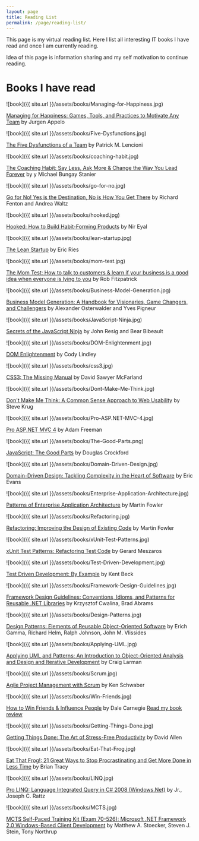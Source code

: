 ```yaml
---
layout: page
title: Reading List
permalink: /page/reading-list/
---
```


This page is my virtual reading list. Here I list all interesting IT books I have read and once I am currently reading.

Idea of this page is information sharing and my self motivation to continue reading.

# Books I have read

![book]({{ site.url }}/assets/books/Managing-for-Happiness.jpg)

[Managing for Happiness: Games, Tools, and Practices to Motivate Any Team](https://www.amazon.com/Managing-Happiness-Games-Practices-Motivate-ebook/dp/B01GQWKHXK/) by Jurgen Appelo

![book]({{ site.url }}/assets/books/Five-Dysfunctions.jpg)

[The Five Dysfunctions of a Team](https://www.amazon.com/Five-Dysfunctions-Team-Enhanced-Leadership-ebook/dp/B006960LQW/) by Patrick M. Lencioni

![book]({{ site.url }}/assets/books/coaching-habit.jpg)

[The Coaching Habit: Say Less, Ask More & Change the Way You Lead Forever](https://www.amazon.com/Coaching-Habit-Less-Change-Forever-ebook/dp/B01BUIBBZI/) by y Michael Bungay Stanier

![book]({{ site.url }}/assets/books/go-for-no.jpg)

[Go for No! Yes is the Destination, No is How You Get There](https://www.amazon.com/gp/product/B00507TDJM/) by Richard Fenton and Andrea Waltz

![book]({{ site.url }}/assets/books/hooked.jpg)

[Hooked: How to Build Habit-Forming Products](https://www.amazon.com/Hooked-How-Build-Habit-Forming-Products-ebook/dp/B00HJ4A43S) by Nir Eyal

![book]({{ site.url }}/assets/books/lean-startup.jpg)

[The Lean Startup](http://www.amazon.com/Lean-Startup-Entrepreneurs-Continuous-Innovation/dp/0307887898/) by Eric Ries

![book]({{ site.url }}/assets/books/mom-test.jpg)

[The Mom Test: How to talk to customers & learn if your business is a good idea when everyone is lying to you](http://www.amazon.com/Mom-Test-customers-business-everyone/dp/1492180742) by Rob Fitzpatrick

![book]({{ site.url }}/assets/books/Business-Model-Generation.jpg)

[Business Model Generation: A Handbook for Visionaries, Game Changers, and Challengers](http://www.amazon.com/Business-Model-Generation-Visionaries-Challengers-ebook/dp/B00BD6RFFS/) by Alexander Osterwalder and Yves Pigneur

![book]({{ site.url }}/assets/books/JavaScript-Ninja.jpg)

[Secrets of the JavaScript Ninja](http://www.amazon.com/Secrets-JavaScript-Ninja-John-Resig/dp/193398869X) by John Resig and Bear Bibeault

![book]({{ site.url }}/assets/books/DOM-Enlightenment.jpg)

[DOM Enlightenment](http://www.amazon.com/DOM-Enlightenment-Cody-Lindley/dp/1449342841) by Cody Lindley

![book]({{ site.url }}/assets/books/css3.jpg)

[CSS3: The Missing Manual](http://www.amazon.com/CSS3-Missing-David-Sawyer-McFarland/dp/1449325947) by David Sawyer McFarland

![book]({{ site.url }}/assets/books/Dont-Make-Me-Think.jpg)

[Don't Make Me Think: A Common Sense Approach to Web Usability](http://www.amazon.com/Dont-Make-Me-Think-Usability/dp/0321344758) by Steve Krug

![book]({{ site.url }}/assets/books/Pro-ASP.NET-MVC-4.jpg)

[Pro ASP.NET MVC 4](http://www.amazon.com/Pro-ASP-NET-MVC-Adam-Freeman/dp/1430242361/) by Adam Freeman

![book]({{ site.url }}/assets/books/The-Good-Parts.png)

[JavaScript: The Good Parts](http://www.amazon.com/JavaScript-Good-Parts-Douglas-Crockford-ebook/dp/B0026OR2ZY/) by Douglas Crockford

![book]({{ site.url }}/assets/books/Domain-Driven-Design.jpg)

[Domain-Driven Design: Tackling Complexity in the Heart of Software](http://www.amazon.com/gp/product/0321125215/ref=cm_li_v_cr_self?tag=linkedin-20) by Eric Evans

![book]({{ site.url }}/assets/books/Enterprise-Application-Architecture.jpg)

[Patterns of Enterprise Application Architecture](http://www.amazon.com/Enterprise-Application-Architecture-Addison-Wesley-Signature/dp/0321127420/ref=sr_1_2?ie=UTF8&s=books&qid=1237111698&sr=8-2) by Martin Fowler

![book]({{ site.url }}/assets/books/Refactoring.jpg)

[Refactoring: Improving the Design of Existing Code](http://www.amazon.com/Refactoring-Improving-Existing-Addison-Wesley-Technology/dp/0201485672/ref=sr_1_1?ie=UTF8&s=books&qid=1237111682&sr=8-1) by Martin Fowler

![book]({{ site.url }}/assets/books/xUnit-Test-Patterns.jpg)

[xUnit Test Patterns: Refactoring Test Code](http://www.amazon.com/xUnit-Test-Patterns-Refactoring-Addison-Wesley/dp/0131495054/ref=sr_1_1?ie=UTF8&s=books&qid=1237112460&sr=1-1) by Gerard Meszaros

![book]({{ site.url }}/assets/books/Test-Driven-Development.jpg)

[Test Driven Development: By Example](http://www.amazon.com/Test-Driven-Development-Addison-Wesley-Signature/dp/0321146530/ref=sr_1_1?ie=UTF8&s=books&qid=1237111719&sr=8-1) by Kent Beck

![book]({{ site.url }}/assets/books/Framework-Design-Guidelines.jpg)

[Framework Design Guidelines: Conventions, Idioms, and Patterns for Reusable .NET Libraries](http://www.amazon.com/Framework-Design-Guidelines-Conventions-Development/dp/0321246756/ref=sr_1_2?ie=UTF8&s=books&qid=1237111730&sr=8-2) by Krzysztof Cwalina, Brad Abrams

![book]({{ site.url }}/assets/books/Design-Patterns.jpg)

[Design Patterns: Elements of Reusable Object-Oriented Software](http://www.amazon.com/Design-Patterns-Object-Oriented-Addison-Wesley-Professional/dp/0201633612/ref=pd_bbs_sr_1?ie=UTF8&s=books&qid=1237111763&sr=8-1) by Erich Gamma, Richard Helm, Ralph Johnson, John M. Vlissides

![book]({{ site.url }}/assets/books/Applying-UML.jpg)

[Applying UML and Patterns: An Introduction to Object-Oriented Analysis and Design and Iterative Development](http://www.amazon.com/Applying-UML-Patterns-Introduction-Object-Oriented/dp/0131489062/ref=pd_bbs_sr_1?ie=UTF8&s=books&qid=1237111780&sr=8-1%22) by Craig Larman

![book]({{ site.url }}/assets/books/Scrum.jpg)

[Agile Project Management with Scrum](https://www.amazon.ca/Agile-Project-Management-Scrum-Schwaber/dp/073561993X) by Ken Schwaber

![book]({{ site.url }}/assets/books/Win-Friends.jpg)

[How to Win Friends & Influence People](http://www.amazon.com/gp/product/0671027034/ref=cm_li_v_cr_self?tag=linkedin-20) by Dale Carnegie
[Read my book review](http://vukoje.net/post/2009/08/06/Book-Review-How-to-Win-Friends-Influence-People.aspx)

![book]({{ site.url }}/assets/books/Getting-Things-Done.jpg)

[Getting Things Done: The Art of Stress-Free Productivity](http://www.amazon.com/gp/product/0142000280/ref=cm_li_v_p_self?tag=linkedin-20) by David Allen

![book]({{ site.url }}/assets/books/Eat-That-Frog.jpg)

[Eat That Frog!: 21 Great Ways to Stop Procrastinating and Get More Done in Less Time](http://www.amazon.com/gp/product/1576754227/ref=cm_li_v_cr_self?tag=linkedin-20) by Brian Tracy

![book]({{ site.url }}/assets/books/LINQ.jpg)

[Pro LINQ: Language Integrated Query in C# 2008 (Windows.Net)](http://www.amazon.com/Pro-LINQ-Language-Integrated-Windows-Net/dp/1590597893/ref=sr_1_1?ie=UTF8&s=books&qid=1237112310&sr=1-1) by Jr., Joseph C. Rattz

![book]({{ site.url }}/assets/books/MCTS.jpg)

[MCTS Self-Paced Training Kit (Exam 70-526): Microsoft .NET Framework 2.0 Windows-Based Client Development](http://www.amazon.com/MCTS-Self-Paced-Training-Exam-70-526/dp/0735623333/ref=pd_bbs_sr_1?ie=UTF8&s=books&qid=1237111621&sr=8-1) by Matthew A. Stoecker, Steven J. Stein, Tony Northrup